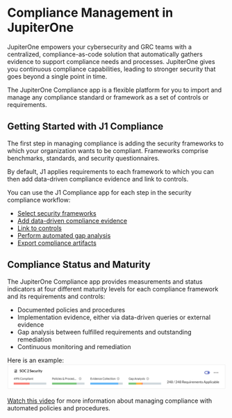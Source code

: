 # Compliance Management in JupiterOne

JupiterOne empowers your cybersecurity and GRC teams with a centralized,
compliance-as-code solution that automatically gathers evidence to support 
compliance needs and processes. JupiterOne gives you continuous compliance 
capabilities, leading to stronger security that goes beyond a single point in time.

The JupiterOne Compliance app is a flexible platform for you to import 
and manage any compliance standard or framework as a set of controls or 
requirements. 

## Getting Started with J1 Compliance

The first step in managing compliance is adding the security frameworks to which
your organization wants to be compliant. Frameworks comprise benchmarks, 
standards, and security questionnaires.

By default, J1 applies requirements to each framework to which you can then 
add data-driven compliance evidence and link to controls.


You can use the J1 Compliance app for each step in the security compliance workflow:

- [Select security frameworks](./compliance-import.md) 
- [Add data-driven compliance evidence](./compliance-mapping-evidence.md) 
- [Link to controls](./compliance-controls.md)
- [Perform automated gap analysis](./compliance-gap-analysis.md)
- [Export compliance artifacts](../compliance/compliance-export.md)



## Compliance Status and Maturity

The JupiterOne Compliance app provides measurements and status indicators at four
different maturity levels for each compliance framework and its requirements and
controls:

- Documented policies and procedures
- Implementation evidence, either via data-driven queries or external evidence
- Gap analysis between fulfilled requirements and outstanding remediation
- Continuous monitoring and remediation

Here is an example: ![](../../assets/compliance-summary-status-bars.png)

[Watch this video](https://try.jupiterone.com/blog/video-managing-grc-with-jupiterone) for more information about managing compliance with automated policies and procedures.
